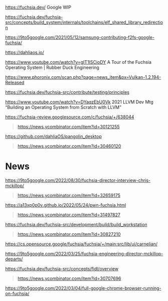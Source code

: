 https://fuchsia.dev/ Google WIP

https://fuchsia.dev/fuchsia-src/concepts/build_system/internals/toolchains/elf_shared_library_redirection

https://9to5google.com/2021/05/12/samsung-contributing-f2fs-google-fuchsia/

https://dahliaos.io/

https://www.youtube.com/watch?v=gIT1ISCioDY A Tour of the Fuchsia Operating System | Rubber Duck Engineering

https://www.phoronix.com/scan.php?page=news_item&px=Vulkan-1.2.194-Released

https://fuchsia.dev/fuchsia-src/contribute/testing/principles

https://www.youtube.com/watch?v=DYaqzEbU0Vk 2021 LLVM Dev Mtg “Building an Operating System from Scratch with LLVM”

https://fuchsia-review.googlesource.com/c/fuchsia/+/638044
> https://news.ycombinator.com/item?id=30121255

https://github.com/dahliaOS/pangolin_desktop
> https://news.ycombinator.com/item?id=30460120

# News
https://9to5google.com/2022/08/30/fuchsia-director-interview-chris-mckillop/
> https://news.ycombinator.com/item?id=32659175

https://a13xp0p0v.github.io/2022/05/24/pwn-fuchsia.html
> https://news.ycombinator.com/item?id=31497827

https://fuchsia.dev/fuchsia-src/development/build/build_workstation
> https://news.ycombinator.com/item?id=30827210

https://cs.opensource.google/fuchsia/fuchsia/+/main:src/lib/ui/carnelian/

https://9to5google.com/2022/03/25/fuchsia-engineering-director-mckillop-departs/

https://fuchsia.dev/fuchsia-src/concepts/fidl/overview
> https://news.ycombinator.com/item?id=30707696

https://9to5google.com/2022/03/04/full-google-chrome-browser-running-on-fuchsia/